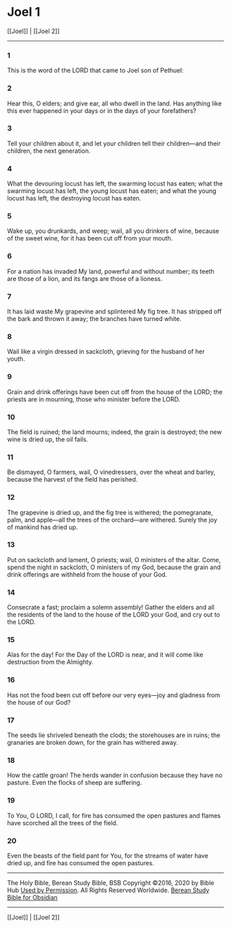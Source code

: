 # Joel 1

[[Joel]] | [[Joel 2]]

---

### 1
This is the word of the LORD that came to Joel son of Pethuel:

### 2
Hear this, O elders; and give ear, all who dwell in the land. Has anything like this ever happened in your days or in the days of your forefathers?

### 3
Tell your children about it, and let your children tell their children—and their children, the next generation.

### 4
What the devouring locust has left, the swarming locust has eaten; what the swarming locust has left, the young locust has eaten; and what the young locust has left, the destroying locust has eaten.

### 5
Wake up, you drunkards, and weep; wail, all you drinkers of wine, because of the sweet wine, for it has been cut off from your mouth.

### 6
For a nation has invaded My land, powerful and without number; its teeth are those of a lion, and its fangs are those of a lioness.

### 7
It has laid waste My grapevine and splintered My fig tree. It has stripped off the bark and thrown it away; the branches have turned white.

### 8
Wail like a virgin dressed in sackcloth, grieving for the husband of her youth.

### 9
Grain and drink offerings have been cut off from the house of the LORD; the priests are in mourning, those who minister before the LORD.

### 10
The field is ruined; the land mourns; indeed, the grain is destroyed; the new wine is dried up, the oil fails.

### 11
Be dismayed, O farmers, wail, O vinedressers, over the wheat and barley, because the harvest of the field has perished.

### 12
The grapevine is dried up, and the fig tree is withered; the pomegranate, palm, and apple—all the trees of the orchard—are withered. Surely the joy of mankind has dried up.

### 13
Put on sackcloth and lament, O priests; wail, O ministers of the altar. Come, spend the night in sackcloth, O ministers of my God, because the grain and drink offerings are withheld from the house of your God.

### 14
Consecrate a fast; proclaim a solemn assembly! Gather the elders and all the residents of the land to the house of the LORD your God, and cry out to the LORD.

### 15
Alas for the day! For the Day of the LORD is near, and it will come like destruction from the Almighty.

### 16
Has not the food been cut off before our very eyes—joy and gladness from the house of our God?

### 17
The seeds lie shriveled beneath the clods; the storehouses are in ruins; the granaries are broken down, for the grain has withered away.

### 18
How the cattle groan! The herds wander in confusion because they have no pasture. Even the flocks of sheep are suffering.

### 19
To You, O LORD, I call, for fire has consumed the open pastures and flames have scorched all the trees of the field.

### 20
Even the beasts of the field pant for You, for the streams of water have dried up, and fire has consumed the open pastures.

---

The Holy Bible, Berean Study Bible, BSB
Copyright ©2016, 2020 by Bible Hub
[Used by Permission](https://berean.bible/terms.htm). All Rights Reserved Worldwide.
[Berean Study Bible for Obsidian](https://github.com/gapmiss/berean-study-bible-for-obsidian)

---

[[Joel]] | [[Joel 2]]

